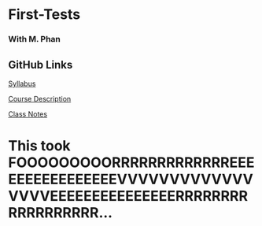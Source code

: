 # First-Tests
### With M. Phan

## GitHub Links
[Syllabus](https://phanmad000.github.io/First-Tests/Syllabus)

[Course Description](https://phanmad000.github.io/First-Tests/Course-Description)

[Class Notes](https://github.com/phanmad000/ClassNotes.md.git)


# This took FOOOOOOOOORRRRRRRRRRRRREEEEEEEEEEEEEEEEVVVVVVVVVVVVVVVVVEEEEEEEEEEEEEEERRRRRRRRRRRRRRRRRR...
